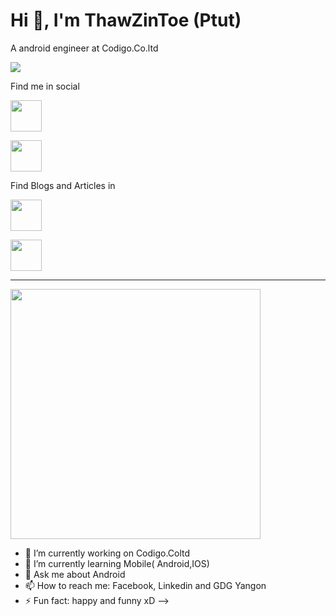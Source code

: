# Hi 👋, I'm ThawZinToe (Ptut)
A android engineer at Codigo.Co.ltd

![](https://github-profile-trophy.vercel.app/?username=thawzintoe-ptut)

Find me in social 

<a href="https://www.facebook.com/profile.php?id=100008453710693" target="facebook"><img align="center" src="https://cdn1.iconfinder.com/data/icons/logotypes/32/circle-facebook_-512.png" height="50" /></a>

<a href="https://www.linkedin.com/in/thaw-zin-toe-ptut-35415b197/" target="Lindedin"><img align="center" src="https://cdn-icons-png.flaticon.com/512/174/174857.png" height="50" /></a>

Find Blogs and Articles in 

<a href="https://medium.com/@thawzintoe" target="Medium"><img align="center" src="https://cdn4.iconfinder.com/data/icons/social-media-circle-7/512/Medium_circle-512.png" height="50" /></a>

<a href="https://gdg.community.dev/u/mnve5m/#/about" target="gdg"><img align="center" src="https://iconape.com/wp-content/files/xm/62060/svg/google-issue-tracker.svg" height="50" /></a>


-----
<img src="https://github-readme-stats.vercel.app/api?username=thawzintoe-ptut&show_icons=true" width="400">


- 🔭 I’m currently working on Codigo.Coltd
- 🌱 I’m currently learning Mobile( Android,IOS)
- 💬 Ask me about Android
- 📫 How to reach me: Facebook, Linkedin and GDG Yangon
- ⚡ Fun fact: happy and funny xD
-->
